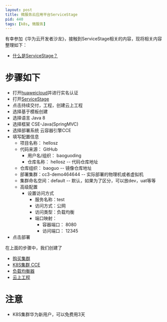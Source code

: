 ```yaml
---
layout: post
title: 微服务云应用平台ServiceStage
pid: 440
tags: [k8s, 微服务]
---
```


有幸参加《华为云开发者沙龙》，接触到ServiceStage相关的内容，现将相关内容整理如下：

+ [什么是ServiceStage？](https://support.huaweicloud.com/productdesc-servicestage/ss_productdesc_0001.html)

# 步骤如下

+ 打开[huaweicloud](https://www.huaweicloud.com)并进行实名认证
+ 打开[ServiceStage](https://console.huaweicloud.com/servicestage)
+ 点击持续交付，工程，创建云上工程
+ 选择基于模板创建
+ 选择语言 Java 8
+ 选择框架 CSE-Java(SpringMVC)
+ 选择部署系统 云容器引擎CCE
+ 填写配置信息
  + 项目名称： hellosz
  + 代码来源： GitHub
    + 用户名/组织： baoguoding
	+ 仓库名称： hellosz -- 代码仓库地址
  + 仓库组织： baoguo -- 镜像仓库地址
  + 部署集群：cc3-demo464644 -- 实际部署的物理机或者虚拟机
  + 集群命名空间：default -- 默认，如果为了区分，可以放dev，uat等等
  + 高级配置
    + 设置访问方式
	  + 服务名称：test
	  + 访问方式：公网
	  + 访问类型：负载均衡
	  + 端口映射：
	    + 容器端口： 8080
		+ 访问端口： 12345
+ 点击部署

在上面的步骤中，我们创建了
+ [购买集群](/uploads/2019/07/09-01.png)
+ [K8S集群 CCE](/uploads/2019/07/09-02.png)
+ [负载均衡器](/uploads/2019/07/09-03.png)
+ [云上工程](/uploads/2019/07/09-04.png)




# 注意

+ K8S集群华为新用户，可以免费用3天


